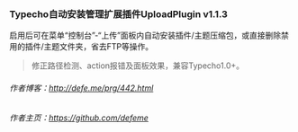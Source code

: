 ### Typecho自动安装管理扩展插件UploadPlugin v1.1.3

启用后可在菜单“控制台”-“上传”面板内自动安装插件/主题压缩包，或直接删除禁用的插件/主题文件夹，省去FTP等操作。

 > 修正路径检测、action报错及面板效果，兼容Typecho1.0+。

###### 作者博客：http://defe.me/prg/442.html
###### 作者主页：https://github.com/defeme
